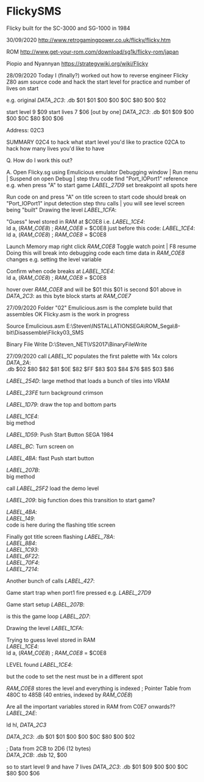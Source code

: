 # FlickySMS
Flicky built for the SC-3000 and SG-1000 in 1984

30/09/2020
http://www.retrogamingpower.co.uk/flicky/flicky.htm

ROM
http://www.get-your-rom.com/download/sg1k/flicky-rom/japan

Piopio and Nyannyan
https://strategywiki.org/wiki/Flicky


28/09/2020
Today I (finally?) worked out how to reverse engineer Flicky Z80 asm source code
and hack the start level for practice and number of lives on start

e.g.
original 
_DATA_2C3_:	
	.db $01 $01 $00 $00 $0C $80 $00 $02
	
start level 9 	$09
start lives 7	$06		[out by one]
_DATA_2C3_:	
	.db $01 $09 $00 $00 $0C $80 $00 $06

Address:
02C3

SUMMARY
02C4		to hack what start level you'd like to practice
02CA		to hack how many lives you'd like to have

Q.
How do I work this out?

A.
Open Flicky.sg using Emulicious emulator
Debugging window | Run menu | Suspend on open
Debug | step thru code
find "Port_IOPort1" reference
e.g.
when press "A" to start game
_LABEL_27D9_
set breakpoint all spots  here

Run code on and press "A" on title screen to start
code should break on "Port_IOPort1" input detection
step thru calls | you will see level screen being "built"
Drawing the level
_LABEL_1CFA_:	

"Guess" level stored in RAM	at $C0E8
i.e.
_LABEL_1CE4_:	
ld a, (_RAM_C0E8_)	; _RAM_C0E8_ = $C0E8
just before this code:
_LABEL_1CE4_:	
	ld a, (_RAM_C0E8_)	; _RAM_C0E8_ = $C0E8

Launch Memory map
right click _RAM_C0E8_
Toggle watch point | F8 resume
Doing this will break into debugging code each time data in _RAM_C0E8_ changes
e.g.
setting the level variable

Confirm when code breaks at 
_LABEL_1CE4_:	
	ld a, (_RAM_C0E8_)	; _RAM_C0E8_ = $C0E8
	
hover over _RAM_C0E8_ and will be $01
this $01 is second $01 above in _DATA_2C3_:	as this byte block starts at _RAM_C0E7_	
	
	

27/09/2020
Folder "02"
Emulicious.asm	is the complete build that assembles OK
Flicky.asm		is the work in progress

Source
Emulicious.asm
E:\Steven\INSTALLATIONSEGA\ROM_Sega\8-bit\Disassemble\Flicky03_SMS


Binary File Write
D:\Steven\_NET\VS2017\BinaryFileWrite


27/09/2020
call _LABEL_1C_
populates the first palette with 14x colors
_DATA_2A_:	
	.db $02 $80 $82 $81 $0E $82 $FF $83 $03 $84 $76 $85 $03 $86

_LABEL_254D_:
large method that loads a bunch of tiles into VRAM

_LABEL_23FE_
turn background crimson

_LABEL_1D79_:
draw the top and bottom parts


_LABEL_1CE4_:	
big method


_LABEL_1D59_:
Push Start Button
SEGA 1984

_LABEL_BC_:	
Turn screen on


_LABEL_4BA_:
flast Push start button


_LABEL_207B_:	
big method


call _LABEL_25F2_
load the demo level
		
		
_LABEL_209_:
big function	does this transition to start game?


_LABEL_4BA_:	
_LABEL_149_:	
code is here during the flashing title screen


Finally got title screen flashing
_LABEL_78A_:    
_LABEL_8B4_:    
_LABEL_1C93_:    
_LABEL_6F22_:    
_LABEL_70F4_:    
_LABEL_7214_:    


Another bunch of calls
_LABEL_427_:


Game start
trap when port1 fire pressed
e.g.
_LABEL_27D9_

Game start setup
_LABEL_207B_:	


is this the game loop
_LABEL_2D7_:	


Drawing the level
_LABEL_1CFA_:	



Trying to guess level stored in RAM		
_LABEL_1CE4_:	
ld a, (_RAM_C0E8_)	; _RAM_C0E8_ = $C0E8


LEVEL found
_LABEL_1CE4_:

but the code to set the nest must be in a different spot

_RAM_C0E8_
stores the level and everything is indexed
; Pointer Table from 480C to 485B (40 entries, indexed by _RAM_C0E8_)	


Are all the important variables stored in RAM from C0E7 onwards??
_LABEL_2AE_:	

ld hl, _DATA_2C3_

_DATA_2C3_:	
	.db $01 $01 $00 $00 $0C $80 $00 $02
	
; Data from 2CB to 2D6 (12 bytes)	
_DATA_2CB_:	
	.dsb 12, $00
	


so to start level 9 and have 7 lives
_DATA_2C3_:	
	.db $01 $09 $00 $00 $0C $80 $00 $06